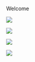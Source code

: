 Welcome



![](images/0111.gif)

![](images/02222.gif)

![](images/fqzb911.gif)

[![](images/fqzb9111.png)](./chat.html)